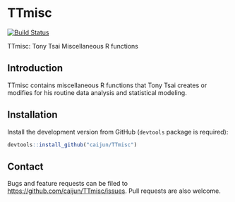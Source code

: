 


# TTmisc

[![Build Status](https://travis-ci.org/caijun/TTmisc.png?branch=master)](https://travis-ci.org/caijun/TTmisc)

TTmisc: Tony Tsai Miscellaneous R functions

## Introduction

TTmisc contains miscellaneous R functions that Tony Tsai creates or modifies for his routine data analysis and statistical modeling.

## Installation

Install the development version from GitHub (`devtools` package is required):

```r
devtools::install_github("caijun/TTmisc")
```

## Contact

Bugs and feature requests can be filed to
<https://github.com/caijun/TTmisc/issues>. Pull requests are also welcome.
